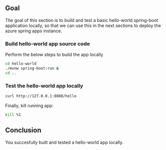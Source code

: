 ## Goal
The goal of this section is to build and test a basic hello-world spring-boot application locally, so that we can use this in the next sections to deploy the azure spring apps instance.

### Build hello-world app source code
Perform the below steps to build the app locally

```bash
cd hello-world
./mvnw spring-boot:run &
cd ..
```

### Test the hello-world app locally

```bash
curl http://127.0.0.1:8080/hello
```

Finally, kill running app:

```bash
kill %1
```

## Conclusion
You succesfully built and tested a hello-world app locally.

